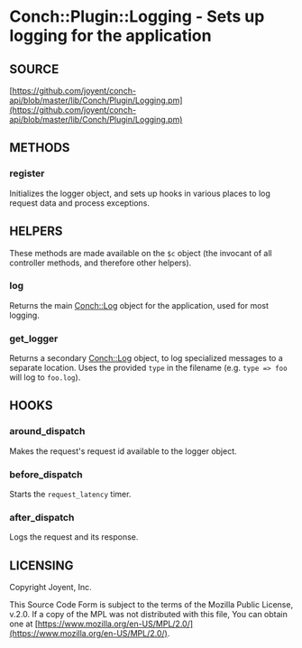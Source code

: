 # Conch::Plugin::Logging - Sets up logging for the application

## SOURCE

[https://github.com/joyent/conch-api/blob/master/lib/Conch/Plugin/Logging.pm](https://github.com/joyent/conch-api/blob/master/lib/Conch/Plugin/Logging.pm)

## METHODS

### register

Initializes the logger object, and sets up hooks in various places to log request data and
process exceptions.

## HELPERS

These methods are made available on the `$c` object (the invocant of all controller methods,
and therefore other helpers).

### log

Returns the main [Conch::Log](../modules/Conch%3A%3ALog) object for the application, used for most logging.

### get\_logger

Returns a secondary [Conch::Log](../modules/Conch%3A%3ALog) object, to log specialized messages to a separate location.
Uses the provided `type` in the filename (e.g. `type => foo` will log to `foo.log`).

## HOOKS

### around\_dispatch

Makes the request's request id available to the logger object.

### before\_dispatch

Starts the `request_latency` timer.

### after\_dispatch

Logs the request and its response.

## LICENSING

Copyright Joyent, Inc.

This Source Code Form is subject to the terms of the Mozilla Public License,
v.2.0. If a copy of the MPL was not distributed with this file, You can obtain
one at [https://www.mozilla.org/en-US/MPL/2.0/](https://www.mozilla.org/en-US/MPL/2.0/).
